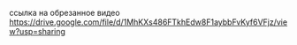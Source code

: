 ссылка на обрезанное видео
https://drive.google.com/file/d/1MhKXs486FTkhEdw8F1aybbFvKyf6VFjz/view?usp=sharing
